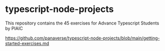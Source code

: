 # typescript-node-projects
This repository contains the 45 exercises for Advance Typescript Students by PIAIC

https://github.com/panaverse/typescript-node-projects/blob/main/getting-started-exercises.md
